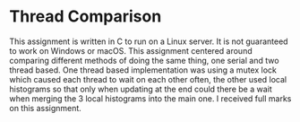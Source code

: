 # Thread Comparison
This assignment is written in C to run on a Linux server. It is not guaranteed to work on Windows or macOS.
This assignment centered around comparing different methods of doing the same thing, one serial and two thread based. One thread based implementation was using a mutex lock which caused
each thread to wait on each other often, the other used local histograms so that only when updating at the end could there be a wait when merging the 3 local histograms into the main one.
I received full marks on this assignment. 